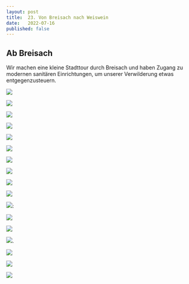 ```yaml
---
layout: post
title:  23. Von Breisach nach Weiswein
date:   2022-07-16
published: false
---
```


##  Ab Breisach ##

Wir machen eine kleine Stadttour durch Breisach und haben Zugang zu modernen sanitären Einrichtungen, um unserer Verwilderung etwas entgegenzusteuern.

![](/img/20220715_ms_res_breisach_0.jpg)

![](/img/20220715_ms_res_breisach_1.jpg)

![](/img/20220715_ms_res_breisach_2.jpg)

![](/img/20220715_ms_res_breisach_3.jpg)

![](/img/20220715_ms_res_breisach_4.jpg)

![](/img/20220715_ms_res_breisach_5.jpg)

![](/img/20220715_ms_res_breisach_6.jpg)

![](/img/20220715_ms_res_breisach_7.jpg)

![](/img/20220715_ms_res_breisach_8.jpg)

![](/img/20220715_ms_res_breisach_9.jpg)

![](/img/20220715_ms_res_breisach_10.jpg):

![](/img/20220715_ms_res_breisach_11.jpg)

![](/img/20220715_ms_res_breisach_12.jpg)

![](/img/20220715_ms_res_breisach_13.jpg).

![](/img/20220715_ms_res_breisach_14.jpg)

![](/img/20220715_ms_res_breisach_15.jpg)

![](/img/20220715_ms_res_breisach_16.jpg)


